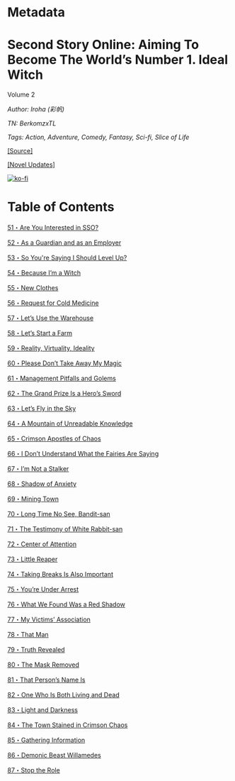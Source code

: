 # Metadata

# Second Story Online: Aiming To Become The World’s Number 1. Ideal Witch
  
Volume 2

_Author:_ _Iroha (彩帆)_

_TN: BerkomzxTL_

_Tags: Action, Adventure, Comedy, Fantasy, Sci-fi, Slice of Life_

[\[Source\]](https://ncode.syosetu.com/n6771dp/)

[\[Novel Updates\]](https://www.novelupdates.com/series/second-story-online-aiming-to-become-the-worlds-number-1-ideal-witch/)


[![ko-fi](https://ko-fi.com/img/githubbutton_sm.svg)](https://ko-fi.com/I2I117SQUE)



# Table of Contents

[51・Are You Interested in SSO?](./chapters/Section0051.md)

[52・As a Guardian and as an Employer](./chapters/Section0052.md)

[53・So You're Saying I Should Level Up?](./chapters/Section0053.md)

[54・Because I’m a Witch](./chapters/Section0054.md)

[55・New Clothes](./chapters/Section0055.md)

[56・Request for Cold Medicine](./chapters/Section0056.md)

[57・Let’s Use the Warehouse](./chapters/Section0057.md)

[58・Let’s Start a Farm](./chapters/Section0058.md)

[59・Reality, Virtuality, Ideality](./chapters/Section0059.md)

[60・Please Don’t Take Away My Magic](./chapters/Section0060.md)

[61・Management Pitfalls and Golems](./chapters/Section0061.md)

[62・The Grand Prize Is a Hero’s Sword](./chapters/Section0062.md)

[63・Let’s Fly in the Sky](./chapters/Section0063.md)

[64・A Mountain of Unreadable Knowledge](./chapters/Section0064.md)

[65・Crimson Apostles of Chaos](./chapters/Section0065.md)

[66・I Don’t Understand What the Fairies Are Saying](./chapters/Section0066.md)

[67・I’m Not a Stalker](./chapters/Section0067.md)

[68・Shadow of Anxiety](./chapters/Section0068.md)

[69・Mining Town](./chapters/Section0069.md)

[70・Long Time No See, Bandit-san](./chapters/Section0070.md)

[71・The Testimony of White Rabbit-san](./chapters/Section0071.md)

[72・Center of Attention](./chapters/Section0072.md)

[73・Little Reaper](./chapters/Section0073.md)

[74・Taking Breaks Is Also Important](./chapters/Section0074.md)

[75・You’re Under Arrest](./chapters/Section0075.md)

[76・What We Found Was a Red Shadow](./chapters/Section0076.md)

[77・My Victims’ Association](./chapters/Section0077.md)

[78・That Man](./chapters/Section0078.md)

[79・Truth Revealed](./chapters/Section0079.md)

[80・The Mask Removed](./chapters/Section0080.md)

[81・That Person’s Name Is](./chapters/Section0081.md)

[82・One Who Is Both Living and Dead](./chapters/Section0082.md)

[83・Light and Darkness](./chapters/Section0083.md)

[84・The Town Stained in Crimson Chaos](./chapters/Section0084.md)

[85・Gathering Information](./chapters/Section0085.md)

[86・Demonic Beast Willamedes](./chapters/Section0086.md)

[87・Stop the Role](./chapters/Section0087.md)

